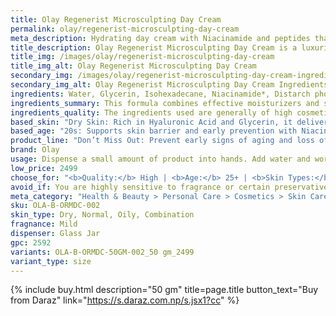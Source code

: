 ```yaml
---
title: Olay Regenerist Microsculpting Day Cream
permalink: olay/regenerist-microsculpting-day-cream
meta_description: Hydrating day cream with Niacinamide and peptides that visibly firms and smooths skin, reducing fine lines for a youthful glow.
title_description: Olay Regenerist Microsculpting Day Cream is a luxurious, fast-absorbing moisturizer formulated to visibly firm, plump, and hydrate the skin. Infused with powerful ingredients like Niacinamide (Vitamin B3), Hyaluronic Acid, and Amino-Peptides, it penetrates deep into skin layers to improve elasticity and reduce the appearance of fine lines and wrinkles. Ideal for daily use, this non-greasy cream strengthens the skin barrier while delivering a lifted, more sculpted look. Perfect for anyone seeking youthful, radiant skin with long-lasting hydration.
title_img: /images/olay/regenerist-microsculpting-day-cream
title_img_alt: Olay Regenerist Microsculpting Day Cream
secondary_img: /images/olay/regenerist-microsculpting-day-cream-ingredients-label
secondary_img_alt: Olay Regenerist Microsculpting Day Cream Ingredients Label
ingredients: Water, Glycerin, Isohexadecane, Niacinamide*, Distarch phosphate, Isopropyl isostearate, Dimethicone, Panthenol**, Palmitoyl pentapeptide-4***, Sodium hyaluronate^, Caprylic/capric triglyceride, Ethylhexylglycerin, Hydroxyacetophenone, Dimethiconol, Cetearyl glucoside, Cetearyl alcohol, Stearic acid, Palmitic acid, Stearyl alcohol, Cetyl alcohol, Behenyl alcohol, Disodium EDTA, Sodium acrylates copolymer, PEG-100 stearate, Titanium dioxide, Mica, Phenoxyethanol, Fragrance.
ingredients_summary: This formula combines effective moisturizers and skin-repairing agents like Glycerin, Panthenol, and Sodium Hyaluronate to hydrate and soothe the skin. Niacinamide helps improve skin tone, texture, and barrier function, while Palmitoyl Pentapeptide-4 supports anti-aging by stimulating collagen production. Emollients like Isohexadecane and Dimethicone create a smooth, soft finish and help lock in moisture. The inclusion of fatty alcohols (Cetearyl, Cetyl, Stearyl, Behenyl) adds skin-conditioning benefits and enhances texture. The formula also contains titanium dioxide and mica for a subtle brightening effect, and fragrance for a pleasant scent.
ingredients_quality: The ingredients used are generally of high cosmetic grade, focusing on hydration, barrier support, and anti-aging. Actives like Niacinamide, Palmitoyl Pentapeptide-4, and Sodium Hyaluronate are well-researched and effective. Panthenol adds calming properties, making the formula suitable for mildly sensitive skin. Emollients and stabilizers are skin-friendly, though some users with very sensitive or reactive skin may prefer fragrance-free variants due to the presence of fragrance and phenoxyethanol, which can be irritating to a small percentage of users. Overall, it is a balanced, science-backed formulation suitable for daily use by most skin types.
based_skin: "Dry Skin: Rich in Hyaluronic Acid and Glycerin, it delivers intense hydration and helps improve skin elasticity throughout the day. <br />Oily Skin: Lightweight and non-comedogenic. Absorbs quickly without leaving a greasy residue, making it ideal for oil-prone skin. <br />Combination Skin: Balances moisture across the face—hydrates dry patches while controlling shine in oily areas. <br />Sensitive Skin: Contains soothing ingredients like Panthenol and Niacinamide to calm skin. Fragrance may be present, so patch test is advised. <br />"
based_age: "20s: Supports skin barrier and early prevention with Niacinamide and hydration boosters. <br />30s: Targets first signs of aging—fine lines, dullness, and loss of firmness. <br />40s+: Visibly firms and plumps mature skin, reducing wrinkles and improving elasticity. <br />50s+: Deeply hydrates and smooths deeper wrinkles, promoting a lifted, sculpted look. <br />"
product_line: "Don’t Miss Out: Prevent early signs of aging and loss of firmness before they deepen—start moisturizing now to keep skin youthful and resilient."
brand: Olay
usage: Dispense a small amount of product into hands. Add water and work into lather. Massage gently onto face and neck. Rinse thoroughly.
low_price: 2499
choose_for: "<b>Quality:</b> High | <b>Age:</b> 25+ | <b>Skin Types:</b> Dry, Normal, Oily, Combination | <b>Effective For:</b> Fine lines, Wrinkles, Firmness, Hydration"
avoid_if: You are highly sensitive to fragrance or certain preservatives like Phenoxyethanol—patch test recommended. <br />
meta_category: "Health & Beauty > Personal Care > Cosmetics > Skin Care > Lotion & Moisturizer"
sku: OLA-B-ORMDC-002
skin_type: Dry, Normal, Oily, Combination
fragnance: Mild
dispenser: Glass Jar
gpc: 2592
variants: OLA-B-ORMDC-50GM-002_50 gm_2499
variant_type: size
---
```

{% include buy.html description="50 gm" title=page.title button_text="Buy from Daraz" link="https://s.daraz.com.np/s.jsx1?cc" %}